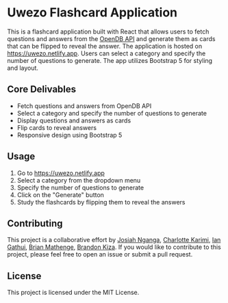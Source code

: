 

# Uwezo Flashcard Application


This is a flashcard application built with React that allows users to fetch questions and answers from the [OpenDB API](https://opendb.com/) and generate them as cards that can be flipped to reveal the answer. The application is hosted on https://uwezo.netlify.app. Users can select a category and specify the number of questions to generate. The app utilizes Bootstrap 5 for styling and layout.

## Core Delivables

 - Fetch questions and answers from OpenDB API 
 - Select a category and specify the number of questions to generate 
 - Display questions and answers as cards 
 - Flip cards to reveal answers 
 - Responsive design using Bootstrap 5

## Usage

 1. Go to https://uwezo.netlify.app 
 2. Select a category from the dropdown menu 
 3. Specify the number of questions to generate 
 4. Click on the "Generate" button 
 5. Study the flashcards by flipping them to reveal the answers

## Contributing

This project is a collaborative effort by [Josiah Nganga](https://github.com/spectr-e), [Charlotte Karimi](https://github.com/charlotte283), [Ian Gathui](https://github.com/gathuiia), [Brian Mathenge](https://github.com/wamwangi-mathenge), [Brandon Kiza](https://github.com/brandon446). If you would like to contribute to this project, please feel free to open an issue or submit a pull request.

## License

This project is licensed under the MIT License.

